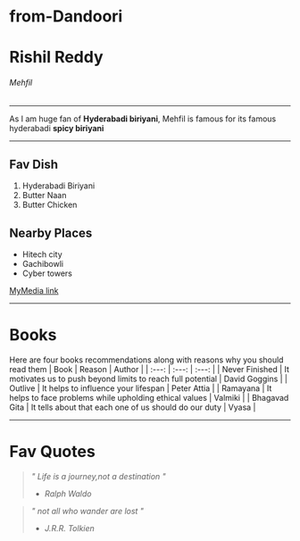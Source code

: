 # from-Dandoori
# Rishil Reddy
###### Mehfil
_________________________
As I am huge fan of **Hyderabadi biriyani**, Mehfil is famous for its famous hyderabadi **spicy biriyani**
_________
## Fav Dish
1. Hyderabadi Biriyani
2. Butter Naan
3. Butter Chicken
## Nearby Places
* Hitech city
* Gachibowli
* Cyber towers

[MyMedia link](https://github.com/Rishil-NW/from-Dandoori/blob/19660d5d66cf774d8857a3580e28cad614136cb9/MyMedia.md)
___________
# Books
 Here are four books recommendations along with reasons why you should read them
| Book | Reason | Author |
| :---: | :---: | :---: |
| Never Finished | It motivates us to push beyond limits to reach full potential | David Goggins |
| Outlive | It helps to influence your lifespan | Peter Attia |
| Ramayana | It helps to face problems while upholding ethical values | Valmiki | 
| Bhagavad Gita | It tells about that each one of us should do our duty | Vyasa | 
_________
# Fav Quotes
>*" Life is a journey,not a destination "*
>- *Ralph Waldo*

>*" not all who wander are lost "*
>- *J.R.R. Tolkien*
